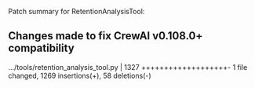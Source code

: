 Patch summary for RetentionAnalysisTool:

## Changes made to fix CrewAI v0.108.0+ compatibility

 .../tools/retention_analysis_tool.py               | 1327 +++++++++++++++++++-
 1 file changed, 1269 insertions(+), 58 deletions(-)

